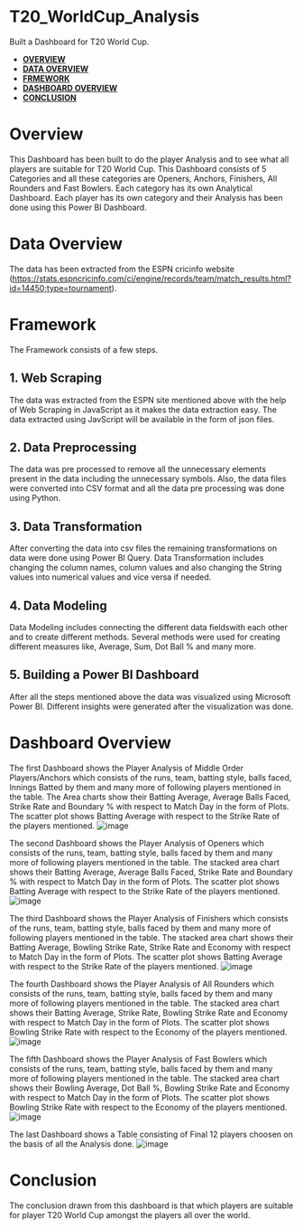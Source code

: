 # T20_WorldCup_Analysis
Built a Dashboard for T20 World Cup.

-  [**OVERVIEW**](https://github.com/ananyasaxenaaa23/T20_WorldCup_Analysis/blob/main/README.md#overview)
-  [**DATA OVERVIEW**](https://github.com/ananyasaxenaaa23/T20_WorldCup_Analysis/blob/main/README.md#dataoverview)
-  [**FRMEWORK**](https://github.com/ananyasaxenaaa23/T20_WorldCup_Analysis/blob/main/README.md#framework)
-  [**DASHBOARD OVERVIEW**](https://github.com/ananyasaxenaaa23/T20_WorldCup_Analysis/blob/main/README.md#dashboardoverview)
-  [**CONCLUSION**](https://github.com/ananyasaxenaaa23/T20_WorldCup_Analysis/blob/main/README.md#conclusion)

# Overview
This Dashboard has been built to do the player Analysis and to see what all players are suitable for T20 World Cup. This Dashboard consists of 5 Categories and all these categories are Openers, Anchors, Finishers, All Rounders and Fast Bowlers.
Each category has its own Analytical Dashboard. Each player has its own category and their Analysis has been done using this Power BI Dashboard.



# Data Overview
The data has been extracted from the ESPN cricinfo website (https://stats.espncricinfo.com/ci/engine/records/team/match_results.html?id=14450;type=tournament).



# Framework
The Framework consists of a few steps.

## 1. Web Scraping
The data was extracted from the ESPN site mentioned above with the help of Web Scraping in JavaScript as it makes the data extraction easy. The data extracted using JavScript will be available in the form of json files.

## 2. Data Preprocessing
The data was pre processed to remove all the unnecessary elements present in the data including the unnecessary symbols. Also, the data files were converted into CSV format and all the data pre processing was done using Python. 

## 3. Data Transformation
After converting the data into csv files the remaining transformations on data were done using Power BI Query. Data Transformation includes changing the column names, column values and also changing the String values into numerical values and vice versa if needed. 

## 4. Data Modeling
Data Modeling includes connecting the different data fieldswith each other and to create different methods. Several methods were used for creating different measures like, Average, Sum, Dot Ball % and many more.

## 5. Building a Power BI Dashboard
After all the steps mentioned above the data was visualized using Microsoft Power BI. Different insights were generated after the visualization was done.



# Dashboard Overview
The first Dashboard shows the Player Analysis of Middle Order Players/Anchors which consists of the runs, team, batting style, balls faced, Innings Batted by them and many more of following players mentioned in the table.
The Area charts show their Batting Average, Average Balls Faced, Strike Rate and Boundary % with respect to Match Day in the form of Plots.
The scatter plot shows Batting Average with respect to the Strike Rate of the players mentioned.
![image](https://user-images.githubusercontent.com/70996037/227791950-afbbdf80-7614-4fe6-98f8-6555b5ac13af.png)

The second Dashboard shows the Player Analysis of Openers which consists of the runs, team, batting style, balls faced by them and many more of following players mentioned in the table. 
The stacked area chart shows their Batting Average, Average Balls Faced, Strike Rate and Boundary % with respect to Match Day in the form of Plots.
The scatter plot shows Batting Average with respect to the Strike Rate of the players mentioned.
![image](https://user-images.githubusercontent.com/70996037/227793166-9179f7ec-153e-49a2-9091-4c45ceda9d0f.png)

The third Dashboard shows the Player Analysis of Finishers which consists of the runs, team, batting style, balls faced by them and many more of following players mentioned in the table.
The stacked area chart shows their Batting Average, Bowling Strike Rate, Strike Rate and Economy with respect to Match Day in the form of Plots.
The scatter plot shows Batting Average with respect to the Strike Rate of the players mentioned.
![image](https://user-images.githubusercontent.com/70996037/227793278-62c93dfe-89f8-48ab-a542-fb1689fcfeff.png)

The fourth Dashboard shows the Player Analysis of All Rounders which consists of the runs, team, batting style, balls faced by them and many more of following players mentioned in the table.
The stacked area chart shows their Batting Average, Strike Rate, Bowling Strike Rate and Economy with respect to Match Day in the form of Plots.
The scatter plot shows Bowling Strike Rate with respect to the Economy of the players mentioned.
![image](https://user-images.githubusercontent.com/70996037/227793754-e46a49e2-a6e7-41a4-a46c-b3a98cf5705a.png)

The fifth Dashboard shows the Player Analysis of Fast Bowlers which consists of the runs, team, batting style, balls faced by them and many more of following players mentioned in the table.
The stacked area chart shows their Bowling Average, Dot Ball %, Bowling Strike Rate and Economy with respect to Match Day in the form of Plots.
The scatter plot shows Bowling Strike Rate with respect to the Economy of the players mentioned.
![image](https://user-images.githubusercontent.com/70996037/227794139-2b4c0f9a-d7da-46cc-9515-d74c673cbbcb.png)

The last Dashboard shows a Table consisting of Final 12 players choosen on the basis of all the Analysis done.
![image](https://user-images.githubusercontent.com/70996037/227794192-f7bc8400-8b5d-46dc-89ed-c7e1dd9030ca.png)



# Conclusion
The conclusion drawn from this dashboard is that which players are suitable for player T20 World Cup amongst the players all over the world.
